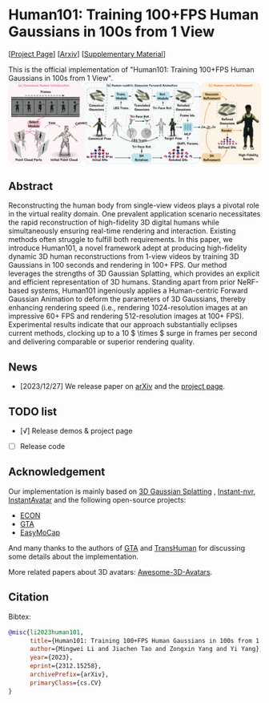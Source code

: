 # Human101: Training 100+FPS Human Gaussians in 100s from 1 View

[[Project Page](https://tlxhlll.github.io/Human101-projectpage/)] [[Arxiv](https://arxiv.org/abs/2312.15258)] [[Supplementary Material](https://arxiv.org/abs/2312.15258)]

This is the official implementation of "Human101: Training 100+FPS Human Gaussians in 100s from 1 View".
![pipeline](./assets/pipeline.png)

## Abstract

Reconstructing the human body from single-view videos plays a pivotal role in the virtual reality domain. One prevalent application scenario necessitates the rapid reconstruction of high-fidelity 3D digital humans while simultaneously ensuring real-time rendering and interaction. Existing methods often struggle to fulfill both requirements. In this paper, we introduce Human101, a novel framework adept at producing high-fidelity dynamic 3D human reconstructions from 1-view videos by training 3D Gaussians in 100 seconds and rendering in 100+ FPS. Our method leverages the strengths of 3D Gaussian Splatting, which provides an explicit and efficient representation of 3D humans. Standing apart from prior NeRF-based systems, Human101 ingeniously applies a Human-centric Forward Gaussian Animation to deform the parameters of 3D Gaussians, thereby enhancing rendering speed (i.e., rendering 1024-resolution images at an impressive 60+ FPS and rendering 512-resolution images at 100+ FPS). Experimental results indicate that our approach substantially eclipses current methods, clocking up to a 10 $ \times $ surge in frames per second and delivering comparable or superior rendering quality.

## News

- [2023/12/27] We release paper on [arXiv](https://arxiv.org/abs/2312.15258) and the [project page](https://tlxhlll.github.io/Human101-projectpage/).

## TODO list

- [√] Release demos & project page
- [ ] Release code

## Acknowledgement

Our implementation is mainly based on [3D Gaussian Splatting](https://github.com/graphdeco-inria/gaussian-splatting) , [Instant-nvr](https://github.com/zju3dv/instant-nvr), [InstantAvatar](https://github.com/tijiang13/InstantAvatar)
and the following open-source projects:

- [ECON](https://github.com/YuliangXiu/ECON)
- [GTA](https://github.com/River-Zhang/GTA)
- [EasyMoCap](https://github.com/zju3dv/EasyMocap/)

And many thanks to the authors of [GTA](https://github.com/River-Zhang/GTA) and [TransHuman](https://github.com/pansanity666/TransHuman) for discussing some details about the implementation.

More related papers about 3D avatars: [Awesome-3D-Avatars](https://github.com/pansanity666/Awesome-Avatars).

## Citation

Bibtex:

```bibtex
@misc{li2023human101,
      title={Human101: Training 100+FPS Human Gaussians in 100s from 1 View},
      author={Mingwei Li and Jiachen Tao and Zongxin Yang and Yi Yang},
      year={2023},
      eprint={2312.15258},
      archivePrefix={arXiv},
      primaryClass={cs.CV}
}
```
